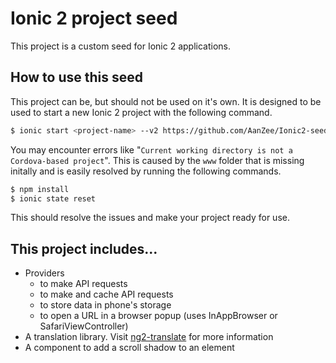 # Ionic 2 project seed

This project is a custom seed for Ionic 2 applications.

## How to use this seed

This project can be, but should not be used on it's own. It is designed to be used to start a new Ionic 2 project with the following command.

```bash
$ ionic start <project-name> --v2 https://github.com/AanZee/Ionic2-seed
```

You may encounter errors like "`Current working directory is not a Cordova-based project`".
This is caused by the `www` folder that is missing initally and is easily resolved by running the following commands.

```bash
$ npm install
$ ionic state reset
```

This should resolve the issues and make your project ready for use.

## This project includes...

 * Providers
    * to make API requests
    * to make and cache API requests
    * to store data in phone's storage
    * to open a URL in a browser popup (uses InAppBrowser or SafariViewController)
 * A translation library. Visit [ng2-translate](https://github.com/ocombe/ng2-translate) for more information
 * A component to add a scroll shadow to an element
